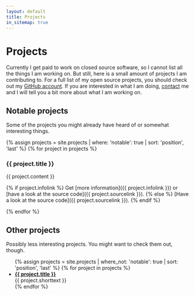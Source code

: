 ```yaml
---
layout: default
title: Projects
in_sitemap: true
---
```


# Projects

Currently I get paid to work on closed source software, so I cannot list all
the things I am working on. But still, here is a small amount of projects I am
contributing to. For a full list of my open source projects, you should check
out my [GitHub account][github]. If you are interested in what I am doing,
[contact][contact] me and I will tell you a bit more about what I am working
on.

## Notable projects

Some of the projects you might already have heard of or somewhat interesting
things.

{% assign projects = site.projects | where: 'notable': true | sort: 'position', 'last' %}
{% for project in projects %}

### {{ project.title }}

{{ project.content }}

{% if project.infolink %}
Get [more information]({{ project.infolink }}) or [have a look at the source code]({{ project.sourcelink }}).
{% else %}
[Have a look at the source code]({{ project.sourcelink }}).
{% endif %}

{% endfor %}

## Other projects

Possibly less interesting projects. You might want to check them out, though.

<ul>
{% assign projects = site.projects | where_not: 'notable': true | sort: 'position', 'last' %}
{% for project in projects %}
  <li>
    <a href="{{ project.sourcelink }}"><strong>{{ project.title }}</strong></a><br>
    {{ project.shorttext }}
  </li>
{% endfor %}
</ul>

[contact]: /contact.html
[github]: https://github.com/denschub
